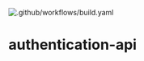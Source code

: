 ![.github/workflows/build.yaml](https://github.com/Olaleyeone/authentication-api/workflows/.github/workflows/build.yaml/badge.svg)

# authentication-api
